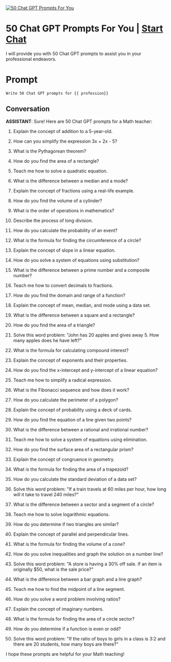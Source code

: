 
[![50 Chat GPT Prompts For You](https://flow-prompt-covers.s3.us-west-1.amazonaws.com/icon/illustrative/illus_7.png)](https://gptcall.net/chat.html?data=%7B%22contact%22%3A%7B%22id%22%3A%223qnDv_AiBc6WjulFdKy_n%22%2C%22flow%22%3Atrue%7D%7D)
# 50 Chat GPT Prompts For You | [Start Chat](https://gptcall.net/chat.html?data=%7B%22contact%22%3A%7B%22id%22%3A%223qnDv_AiBc6WjulFdKy_n%22%2C%22flow%22%3Atrue%7D%7D)
I will provide you with 50 Chat GPT prompts to assist you in your professional endeavors.

# Prompt

```
Write 50 Chat GPT prompts for {{ profession}}
```

## Conversation

**ASSISTANT**: Sure! Here are 50 Chat GPT prompts for a Math teacher:



1. Explain the concept of addition to a 5-year-old.

2. How can you simplify the expression 3x + 2x - 5?

3. What is the Pythagorean theorem?

4. How do you find the area of a rectangle?

5. Teach me how to solve a quadratic equation.

6. What is the difference between a median and a mode?

7. Explain the concept of fractions using a real-life example.

8. How do you find the volume of a cylinder?

9. What is the order of operations in mathematics?

10. Describe the process of long division.

11. How do you calculate the probability of an event?

12. What is the formula for finding the circumference of a circle?

13. Explain the concept of slope in a linear equation.

14. How do you solve a system of equations using substitution?

15. What is the difference between a prime number and a composite number?

16. Teach me how to convert decimals to fractions.

17. How do you find the domain and range of a function?

18. Explain the concept of mean, median, and mode using a data set.

19. What is the difference between a square and a rectangle?

20. How do you find the area of a triangle?

21. Solve this word problem: "John has 20 apples and gives away 5. How many apples does he have left?"

22. What is the formula for calculating compound interest?

23. Explain the concept of exponents and their properties.

24. How do you find the x-intercept and y-intercept of a linear equation?

25. Teach me how to simplify a radical expression.

26. What is the Fibonacci sequence and how does it work?

27. How do you calculate the perimeter of a polygon?

28. Explain the concept of probability using a deck of cards.

29. How do you find the equation of a line given two points?

30. What is the difference between a rational and irrational number?

31. Teach me how to solve a system of equations using elimination.

32. How do you find the surface area of a rectangular prism?

33. Explain the concept of congruence in geometry.

34. What is the formula for finding the area of a trapezoid?

35. How do you calculate the standard deviation of a data set?

36. Solve this word problem: "If a train travels at 60 miles per hour, how long will it take to travel 240 miles?"

37. What is the difference between a sector and a segment of a circle?

38. Teach me how to solve logarithmic equations.

39. How do you determine if two triangles are similar?

40. Explain the concept of parallel and perpendicular lines.

41. What is the formula for finding the volume of a cone?

42. How do you solve inequalities and graph the solution on a number line?

43. Solve this word problem: "A store is having a 30% off sale. If an item is originally $50, what is the sale price?"

44. What is the difference between a bar graph and a line graph?

45. Teach me how to find the midpoint of a line segment.

46. How do you solve a word problem involving ratios?

47. Explain the concept of imaginary numbers.

48. What is the formula for finding the area of a circle sector?

49. How do you determine if a function is even or odd?

50. Solve this word problem: "If the ratio of boys to girls in a class is 3:2 and there are 20 students, how many boys are there?"



I hope these prompts are helpful for your Math teaching!


